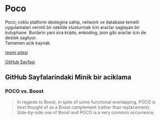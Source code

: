 # Poco

Poco; coklu platform destegine sahip, network ve database temelli uygulamalari verimli bir sekilde olusturmak icin araclar saglayan bir kutuphane. Bunlarin yani sira kripto, enkoding, json gibi araclar icin de destek sagliyor.  
Tamamen acik kaynak.

[resmi sitesi](https://pocoproject.org/)

[GitHub Sayfasi](https://github.com/pocoproject/poco)

## GitHub Sayfalarindaki Minik bir aciklama

### POCO vs. Boost

> In regards to Boost, in spite of some functional overlapping, POCO is best thought of as a Boost complement (rather than replacement). Side-by-side use of Boost and POCO is a very common occurrence.

